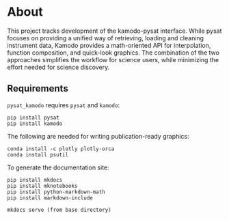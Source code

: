 # About

This project tracks development of the kamodo-pysat interface. While pysat focuses
on providing a unified way of retrieving, loading and cleaning instrument data,
Kamodo provides a math-oriented API for interpolation, function composition, 
and quick-look graphics. The combination of the two approaches simplifies 
the workflow for science users, while minimizing the effort needed for science discovery.

## Requirements

`pysat_kamodo` requires `pysat` and `kamodo`:
```console
pip install pysat
pip install kamodo
```

The following are needed for writing publication-ready graphics:

```console
conda install -c plotly plotly-orca
conda install psutil
```

To generate the documentation site:

```console
pip install mkdocs
pip install mknotebooks
pip install python-markdown-math
pip install markdown-include

mkdocs serve (from base directory)
```
